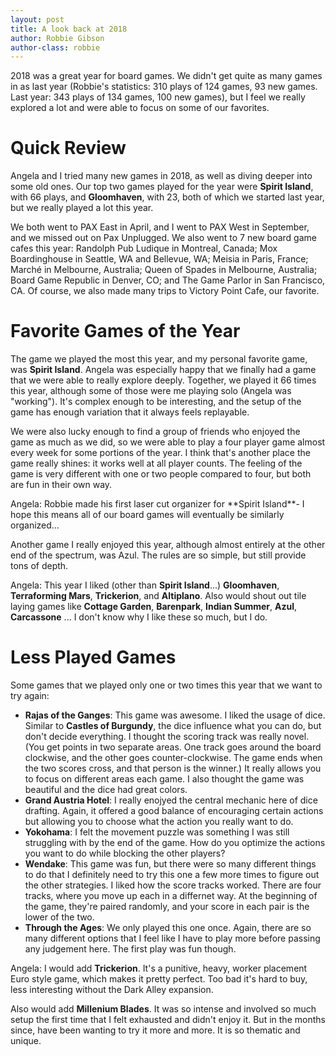```yaml
---
layout: post
title: A look back at 2018
author: Robbie Gibson
author-class: robbie
---
```


2018 was a great year for board games.
We didn't get quite as many games in as last year (Robbie's statistics: 310 plays of 124 games, 93 new games. Last year: 343 plays of 134 games, 100 new games), but I feel we really explored a lot and were able to focus on some of our favorites.

# Quick Review

Angela and I tried many new games in 2018, as well as diving deeper into some old ones.
Our top two games played for the year were **Spirit Island**, with 66 plays, and **Gloomhaven**, with 23, both of which we started last year, but we really played a lot this year.

We both went to PAX East in April, and I went to PAX West in September, and we missed out on Pax Unplugged.
We also went to 7 new board game cafes this year:
Randolph Pub Ludique in Montreal, Canada; Mox Boardinghouse in Seattle, WA and Bellevue, WA; Meisia in Paris, France; Marché in Melbourne, Australia; Queen of Spades in Melbourne, Australia; Board Game Republic in Denver, CO; and The Game Parlor in San Francisco, CA.
Of course, we also made many trips to Victory Point Cafe, our favorite.

# Favorite Games of the Year

The game we played the most this year, and my personal favorite game, was **Spirit Island**.
Angela was especially happy that we finally had a game that we were able to really explore deeply.
Together, we played it 66 times this year, although some of those were me playing solo (Angela was "working").
It's complex enough to be interesting, and the setup of the game has enough variation that it always feels replayable.

We were also lucky enough to find a group of friends who enjoyed the game as much as we did, so we were able to play a four player game almost every week for some portions of the year.
I think that's another place the game really shines: it works well at all player counts.
The feeling of the game is very different with one or two people compared to four, but both are fun in their own way.

<div class="content angela">
Angela: Robbie made his first laser cut organizer for **Spirit Island**- I hope this means all of our board games will eventually be similarly organized...
</div>

Another game I really enjoyed this year, although almost entirely at the other end of the spectrum, was Azul.
The rules are so simple, but still provide tons of depth.


<div class="content angela">
Angela: This year I liked (other than <b>Spirit Island</b>...) <b>Gloomhaven</b>, <b>Terraforming Mars</b>, <b>Trickerion</b>, and <b>Altiplano</b>. Also would shout out tile laying games like <b>Cottage Garden</b>, <b>Barenpark</b>, <b>Indian Summer</b>, <b>Azul</b>, <b>Carcassone</b> ... I don't know why I like these so much, but I do.
</div>

# Less Played Games
Some games that we played only one or two times this year that we want to try again:
- **Rajas of the Ganges**:
    This game was awesome.
    I liked the usage of dice.
    Similar to **Castles of Burgundy**, the dice influence what you can do, but don't decide everything.
    I thought the scoring track was really novel.
    (You get points in two separate areas. One track goes around the board clockwise, and the other goes counter-clockwise. The game ends when the two scores cross, and that person is the winner.)
    It really allows you to focus on different areas each game.
    I also thought the game was beautiful and the dice had great colors.
- **Grand Austria Hotel**:
    I really enojyed the central mechanic here of dice drafting.
    Again, it offered a good balance of encouraging certain actions but allowing you to choose what the action you really want to do.
- **Yokohama**:
    I felt the movement puzzle was something I was still struggling with by the end of the game.
    How do you optimize the actions you want to do while blocking the other players?
- **Wendake**:
    This game was fun, but there were so many different things to do that I definitely need to try this one a few more times to figure out the other strategies.
    I liked how the score tracks worked.
    There are four tracks, where you move up each in a differnet way.
    At the beginning of the game, they're paired randomly, and your score in each pair is the lower of the two.
- **Through the Ages**:
    We only played this one once.
    Again, there are so many different options that I feel like I have to play more before passing any judgement here.
    The first play was fun though.

<div class="content angela">
<p>
Angela: I would add <b>Trickerion</b>. It's a punitive, heavy, worker placement Euro style game, which makes it pretty perfect. Too bad it's hard to buy, less interesting without the Dark Alley expansion.
</p>

<p>
Also would add <b>Millenium Blades</b>. It was so intense and involved so much setup the first time that I felt exhausted and didn't enjoy it. But in the months since, have been wanting to try it more and more. It is so thematic and unique.
</p>
</div>

